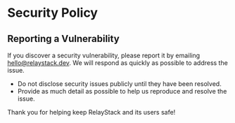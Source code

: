 # Security Policy

## Reporting a Vulnerability

If you discover a security vulnerability, please report it by emailing hello@relaystack.dev. We will respond as quickly as possible to address the issue.

- Do not disclose security issues publicly until they have been resolved.
- Provide as much detail as possible to help us reproduce and resolve the issue.

Thank you for helping keep RelayStack and its users safe!
